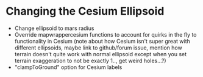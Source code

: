 # Changing the Cesium Ellipsoid

- Change ellipsoid to mars radius
- Override mapwrappercesium functions to account for quirks in the fly to functionality in Cesium (note about how Cesium isn't super great with different ellipsoids, maybe link to github/forum issue, mention how terrain doesn't quite work with normal ellipsoid except when you set terrain exaggeration to not be exactly 1.., get weird holes...?)
- "clampToGround" option for Cesium labels

